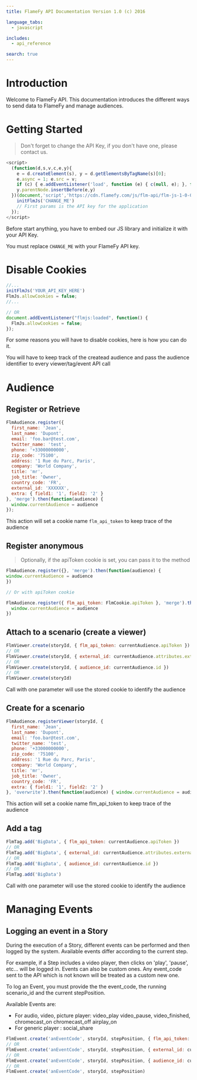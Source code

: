 ```yaml
---
title: FlameFy API Documentation Version 1.0 (c) 2016

language_tabs:
  - javascript

includes:
  - api_reference

search: true
---
```


# Introduction

Welcome to FlameFy API. 
This documentation introduces the different ways to send data to FlameFy and manage audiences.

# Getting Started

> Don't forget to change the API Key, if you don't have one, please contact us.

```javascript
<script>
  (function(d,s,v,c,e,y){
    e = d.createElement(s), y = d.getElementsByTagName(s)[0];
    e.async = 1; e.src = v;
    if (c) { e.addEventListener('load', function (e) { c(null, e); }, false); }
    y.parentNode.insertBefore(e,y)
  })(document,'script','https://cdn.flamefy.com/js/flm-api/flm-js-1-0-0.js', function () {
    initFlmJs('CHANGE_ME')
    // First params is the API key for the application
  });
</script>
```

Before start anything, you have to embed our JS library and initialize it with your API Key.

<aside class="notice">
You must replace <code>CHANGE_ME</code> with your FlameFy API key.
</aside>

# Disable Cookies

```javascript
//...
initFlmJs('YOUR_API_KEY_HERE')
FlmJs.allowCookies = false;
//...

// OR
document.addEventListener("flmjs:loaded", function() {
  FlmJs.allowCookies = false;
});
```

For some reasons you will have to disable cookies, here is how you can do it.

<aside class="notice">
You will have to keep track of the createad audience and pass the audience identifier to every viewer/tag/event API call
</aside>

# Audience

## Register or Retrieve

```javascript
FlmAudience.register({
  first_name: 'Jean',
  last_name: 'Dupont',
  email: 'foo.bar@test.com',
  twitter_name: 'test',
  phone: '+33000000000',
  zip_code: '75100',
  address: '1 Rue du Parc, Paris',
  company: 'World Company',
  title: 'mr',
  job_title: 'Owner',
  country_code: 'FR',
  external_id: 'XXXXXX',
  extra: { field1: '1', field2: '2' }
}, 'merge').then(function(audience) {
  window.currentAudience = audience
});
```
<aside class="notice">
This action will set a cookie name <code>flm_api_token</code> to keep trace of the audience
</aside>

## Register anonymous

> Optionally, if the apiToken cookie is set, you can pass it to the method

```javascript
FlmAudience.register({}, 'merge').then(function(audience) {
window.currentAudience = audience
})

// Or with apiToken cookie

FlmAudience.register({ flm_api_token: FlmCookie.apiToken }, 'merge').then(function(audience) {
  window.currentAudience = audience
})
```

## Attach to a scenario (create a viewer)

```javascript
FlmViewer.create(storyId, { flm_api_token: currentAudience.apiToken })
// OR
FlmViewer.create(storyId, { external_id: currentAudience.attributes.external_id })
// OR
FlmViewer.create(storyId, { audience_id: currentAudience.id })
// OR
FlmViewer.create(storyId)
```

<aside class="notice">
Call with one parameter will use the stored cookie to identify the audience
</aside>

## Create for a scenario

```javascript
FlmAudience.registerViewer(storyId, {
  first_name: 'Jean',
  last_name: 'Dupont',
  email: 'foo.bar@test.com',
  twitter_name: 'test',
  phone: '+33000000000',
  zip_code: '75100',
  address: '1 Rue du Parc, Paris',
  company: 'World Company',
  title: 'mr',
  job_title: 'Owner',
  country_code: 'FR',
  extra: { field1: '1', field2: '2' }
}, 'overwrite').then(function(audience) { window.currentAudience = audience })
```

<aside class="notice">
This action will set a cookie name flm_api_token to keep trace of the audience
</aside>

## Add a tag

```javascript
FlmTag.add('BigData', { flm_api_token: currentAudience.apiToken })
// OR
FlmTag.add('BigData', { external_id: currentAudience.attributes.external_id })
// OR
FlmTag.add('BigData', { audience_id: currentAudience.id })
// OR
FlmTag.add('BigData')
```

<aside class="notice">
Call with one parameter will use the stored cookie to identify the audience
</aside>

# Managing Events
## Logging an event in a Story
During the execution of a Story, different events can be performed and then logged by the system.
Available events differ according to the current step.

For example, if a Step includes a video player, then clicks on 'play', 'pause', etc... will be logged in.
Events can also be custom ones. Any event_code sent to the API which is not known will be treated as a custom new one.

To log an Event, you must provide the the event_code, the running scenario_id and the current stepPosition.

Available Events are:

- For audio, video, picture player: video_play video_pause, video_finished, chromecast_on chromecast_off
   airplay_on
- For generic player : social_share

```javascript
FlmEvent.create('anEventCode', storyId, stepPosition, { flm_api_token: currentAudience.apiToken })
// OR
FlmEvent.create('anEventCode', storyId, stepPosition, { external_id: currentAudience.attributes.external_id })
// OR
FlmEvent.create('anEventCode', storyId, stepPosition, { audience_id: currentAudience.id })
// OR
FlmEvent.create('anEventCode', storyId, stepPosition)
```
